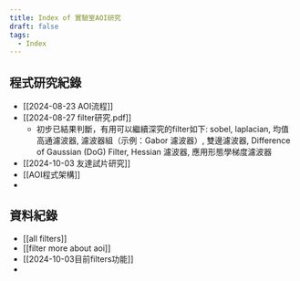 ```yaml
---
title: Index of 實驗室AOI研究
draft: false
tags:
  - Index
---
```

## 程式研究紀錄

- [[2024-08-23 AOI流程]] 
- [[2024-08-27 filter研究.pdf]]
	- 初步已結果判斷，有用可以繼續深究的filter如下: sobel, laplacian, 均值⾼通濾波器, 濾波器組（⽰例：Gabor 濾波器）, 雙邊濾波器, Difference of Gaussian (DoG) Filter, Hessian 濾波器, 應⽤形態學梯度濾波器
- [[2024-10-03 友達試片研究]]
- [[AOI程式架構]]
- 

## 資料紀錄
- [[all filters]] 
- [[filter more about aoi]]
- [[2024-10-03目前filters功能]]
- 